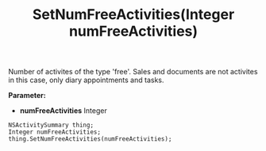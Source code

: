 ﻿---
uid: crmscript_ref_NSActivitySummary_SetNumFreeActivities
title: SetNumFreeActivities(Integer numFreeActivities)
intellisense: NSActivitySummary.SetNumFreeActivities
keywords: NSActivitySummary, GetNumFreeActivities
so.topic: reference
---

Number of activites of the type 'free'. Sales and documents are not activites in this case, only diary appointments and tasks.

**Parameter:** 
 - **numFreeActivities** Integer

```crmscript
NSActivitySummary thing;
Integer numFreeActivities;
thing.SetNumFreeActivities(numFreeActivities);
```

